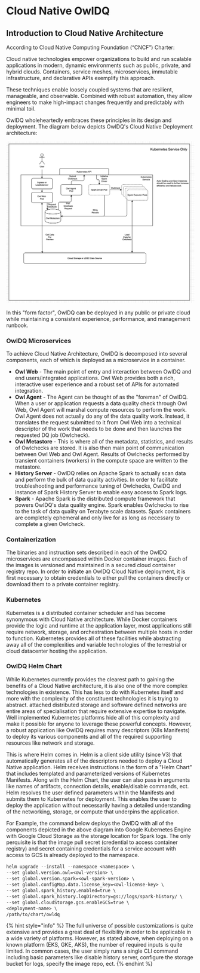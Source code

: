 # Cloud Native OwlDQ

## Introduction to Cloud Native Architecture

According to Cloud Native Computing Foundation \(“CNCF”\) Charter:

Cloud native technologies empower organizations to build and run scalable applications in modern, dynamic environments such as public, private, and hybrid clouds. Containers, service meshes, microservices, immutable infrastructure, and declarative APIs exemplify this approach.

These techniques enable loosely coupled systems that are resilient, manageable, and observable. Combined with robust automation, they allow engineers to make high-impact changes frequently and predictably with minimal toil.

OwlDQ wholeheartedly embraces these principles in its design and deployment. The diagram below depicts OwlDQ's Cloud Native Deployment architecture:

![](../.gitbook/assets/owl-k8s-deployment.png)

In this "form factor", OwlDQ can be deployed in any public or private cloud while maintaining a consistent experience, performance, and management runbook. 

### OwlDQ Microservices

To achieve Cloud Native Architecture, OwlDQ is decomposed into several components, each of which is deployed as a microservice in a container.

* **Owl Web** - The main point of entry and interaction between OwlDQ and end users/integrated applications. Owl Web provides both a rich, interactive user experience and a robust set of APIs for automated integration.
* **Owl Agent** - The Agent can be thought of as the "foreman" of OwlDQ. When a user or application requests a data quality check through Owl Web, Owl Agent will marshal compute resources to perform the work. Owl Agent does not actually do any of the data quality work. Instead, it translates the request submitted to it from Owl Web into a technical descriptor of the work that needs to be done and then launches the requested DQ job \(Owlcheck\).
* **Owl Metastore** - This is where all of the metadata, statistics, and results of Owlchecks are stored. It is also then main point of communication between Owl Web and Owl Agent. Results of Owlchecks performed by transient containers \(workers\) in the compute space are written to the metastore.
* **History Server** - OwlDQ relies on Apache Spark to actually scan data and perform the bulk of data quality activities. In order to facilitate troubleshooting and performance tuning of Owlchecks, OwlDQ and instance of Spark History Server to enable easy access to Spark logs.
* **Spark** - Apache Spark is the distributed compute framework that powers OwlDQ's data quality engine. Spark enables Owlchecks to rise to the task of data quality on Terabyte scale datasets. Spark containers are completely ephemeral and only live for as long as necessary to complete a given Owlcheck.

### Containerization

The binaries and instruction sets described in each of the OwlDQ microservices are encompassed within Docker container images. Each of the images is versioned and maintained in a secured cloud container registry repo. In order to initiate an OwlDQ Cloud Native deployment, it is first necessary to obtain credentials to either pull the containers directly or download them to a private container registry. 

### Kubernetes

Kubernetes is a distributed container scheduler and has become synonymous with Cloud Native architecture. While Docker containers provide the logic and runtime at the application layer, most applications still require network, storage, and orchestration between multiple hosts in order to function. Kubernetes provides all of these facilities while abstracting away all of the complexities and variable technologies of the terrestrial or cloud datacenter hosting the application. 

### OwlDQ Helm Chart

While Kubernetes currently provides the clearest path to gaining the benefits of a Cloud Native architecture, it is also one of the more complex technologies in existence. This has less to do with Kubernetes itself and more with the complexity of the constituent technologies it is trying to abstract. attached distributed storage and software defined networks are entire areas of specialisation that require extensive expertise to navigate. Well implemented Kubernetes platforms hide all of this complexity and make it possible for anyone to leverage these powerful concepts. However, a robust application like OwlDQ requires many descriptors \(K8s Manifests\) to deploy its various components and all of the required supporting resources like network and storage.

This is where Helm comes in. Helm is a client side utility \(since V3\) that automatically generates all of the descriptors needed to deploy a Cloud Native application. Helm receives instructions in the form of a "Helm Chart" that includes templated and parameterized versions of Kubernetes Manifests. Along with the Helm Chart, the user can also pass in arguments like names of artifacts, connection details, enable/disable commands, ect. Helm resolves the user defined parameters within the Manifests and submits them to Kubernetes for deployment. This enables the user to deploy the application without necessarily having a detailed understanding of the networking, storage, or compute that underpins the application. 

For Example, the command below deploys the OwlDQ with all of the components depicted in the above diagram into Google Kubernetes Engine with Google Cloud Storage as the storage location for Spark logs. The only perquisite is that the image pull secret \(credential to access container registry\) and secret containing credentials for a service account with access to GCS is already deployed to the namespace.

```
helm upgrade --install --namespace <namespace> \
--set global.version.owl=<owl-version> \
--set global.version.spark=<owl-spark-version> \
--set global.configMap.data.license_key=<owl-license-key> \
--set global.spark_history.enabled=true \
--set global.spark_history.logDirectory=gs://logs/spark-history/ \
--set global.cloudStorage.gcs.enableGCS=true \
<deployment-name> \
/path/to/chart/owldq
```

{% hint style="info" %}
The full universe of possible customizations is quite extensive and provides a great deal of flexibility in order to be applicable in a wide variety of platforms. However, as stated above, when deploying on a known platform \(EKS, GKE, AKS\), the number of required inputs is quite limited. In common cases, the user simply runs a single CLI command including basic parameters like disable history server, configure the storage bucket for logs, specify the image repo, ect. 
{% endhint %}




